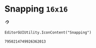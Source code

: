 # Snapping `16x16`
<img src="/img/Snapping.png" width=16 height=16>

``` CSharp
EditorGUIUtility.IconContent("Snapping")
```
```
7950214749926362013
```
